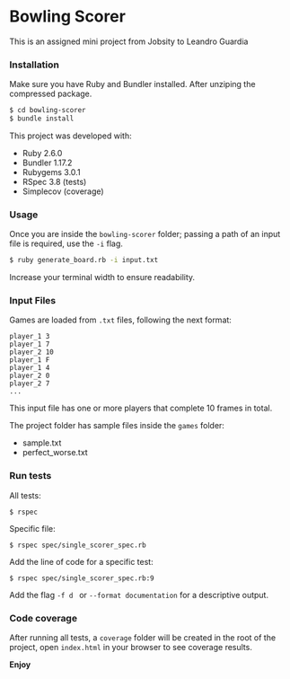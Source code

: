 # Bowling Scorer


This is an assigned mini project from Jobsity to Leandro Guardia

### Installation
Make sure you have Ruby and Bundler installed.
After unziping the compressed package.
```sh
$ cd bowling-scorer
$ bundle install
```
This project was developed with:
- Ruby 2.6.0
- Bundler 1.17.2
- Rubygems 3.0.1
- RSpec 3.8 (tests)
- Simplecov (coverage)

### Usage

Once you are inside the `bowling-scorer` folder;
passing a path of an input file is required, use the `-i` flag.

```sh
$ ruby generate_board.rb -i input.txt
```
Increase your terminal width to ensure readability.
### Input Files
Games are loaded from `.txt` files, following the next format:
```
player_1 3
player_1 7
player_2 10
player_1 F
player_1 4
player_2 0
player_2 7
...
```
This input file has one or more players that complete 10 frames in total.

The project folder has sample files inside the `games` folder:
 - sample.txt
 - perfect_worse.txt

### Run tests
All tests:
  ```
  $ rspec
  ```
Specific file:
  ```
  $ rspec spec/single_scorer_spec.rb
  ```
Add the line of code for a specific test:
  ```
  $ rspec spec/single_scorer_spec.rb:9
  ```
  Add the flag `-f d ` or `--format documentation` for a descriptive output.
  
### Code coverage
  After running all tests, a `coverage` folder will be created in the root of the project, open `index.html` in your browser to see coverage results.

**Enjoy**
